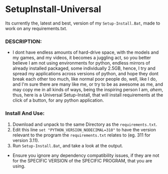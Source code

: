 # SetupInstall-Universal
Its currently the, latest and best, version of my `Setup-Install.Bat`, made to work on any requirements.txt.

### DESCRIPTION:
- I dont have endless amounts of hard-drive space, with the models and my games, and my videos, it becomes a juggling act, so you better believe I am not using environments for python, endless mirrors of already installed packaged, some individually 2.5GB, hence, I try and spread my applications across versions of python, and hope they dont break each other too much, like normal poor people do, well, like I do, and I'm sure there are many like me, or try to be as awesome as me, and may copy me in all kinds of ways, being the inspiring person I am, *ahem*, thus, here is a Universal Setup-Install, that will install requirements at the click of a button, for any python application. 

### Install And Use:
1. Download and unpack to the same Directory as the `requirements.txt`.
2. Edit this line `set "PYTHON_VERSION_NODECIMAL=310"` to have the version relevant to the program the `requirements.txt` relates to (eg. 311 for version 3.11).
3. Run `Setup-Install.Bat`, and take a look at the output.
- Ensure you ignore any dependency compatibility issues, if they are not for the SPECIFIC VERSION of the SPECIFIC PROGRAM, that you are using.  
